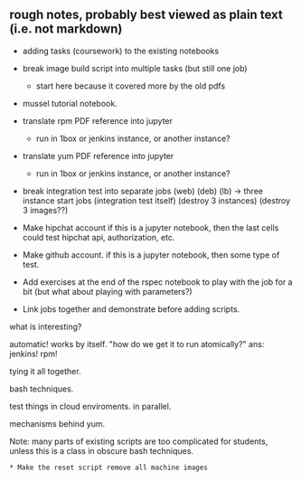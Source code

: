 ## rough notes, probably best viewed as plain text (i.e. not markdown)

   * adding tasks (coursework) to the existing notebooks

   * break image build script into multiple tasks (but still one job)
     *  start here because it covered more by the old pdfs
     
   * mussel tutorial notebook.

   * translate rpm PDF reference into jupyter
     * run in 1box or jenkins instance, or another instance?

   * translate yum PDF reference into jupyter
     * run in 1box or jenkins instance, or another instance?

   * break integration test into separate jobs
        (web) (deb) (lb) -> three instance start jobs
	(integration test itself)
	(destroy 3 instances)
	(destroy 3 images??)
	
   * Make hipchat account
      if this is a jupyter notebook, then the last cells could test hipchat api, authorization, etc.

   * Make github account.
      if this is a jupyter notebook, then some type of test.


   * Add exercises at the end of the rspec notebook to play with the job for a bit
      (but what about playing with parameters?)


   * Link jobs together and demonstrate before adding scripts.

what is interesting?

automatic! works by itself. "how do we get it to run atomically?"  ans: jenkins! rpm!

tying it all together.

bash techniques.

test things in cloud enviroments. in parallel.

mechanisms behind yum.

Note: many parts of existing scripts are too complicated for students, unless this
is a class in obscure bash techniques.

    * Make the reset script remove all machine images
